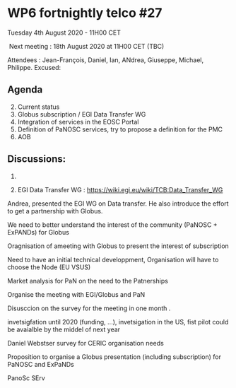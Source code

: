 #  WP6 fortnightly telco #27

Tuesday 4th August 2020 - 11H00 CET

​	Next meeting : 18th August 2020 at 11H00 CET (TBC)

Attendees :  Jean-François, Daniel, Ian, ANdrea, Giuseppe, Michael, Philippe.
Excused: 


## Agenda

2. Current status
2. Globus subscription / EGI Data Transfer WG
3. Integration of services in the EOSC Portal 
4. Definition of PaNOSC services, try to propose a definition for the PMC 
5. AOB
## Discussions:

1) 

2) EGI Data Transfer WG : https://wiki.egi.eu/wiki/TCB:Data_Transfer_WG

Andrea, presented the EGI WG on Data transfer. He also introduce the effort to get a partnership with Globus.  

We need to better understand the interest of the community (PaNOSC + ExPANDs) for Globus

Oragnisation of  ameeting with Globus to present the interest of subscription 

Need to have an initial technical developpment, Organisation will have to choose the Node (EU VSUS)

Market analysis for PaN on the need to the Patnerships

Organise the meeting with EGI/Globus and PaN

Disusccion on the survey for the meeting in one month .

invetsigfation until 2020 (funding, ...), invetsigation in the US, fist pilot could be avaialble by the middel of next year

Daniel Webstser survey for CERIC organisation needs





Proposition to organise a Globus presentation (including subscription) for PaNOSC and ExPaNDs



PanoSc SErv

